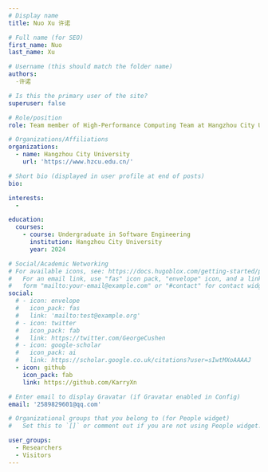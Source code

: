 ```yaml
---
# Display name
title: Nuo Xu 许诺

# Full name (for SEO)
first_name: Nuo
last_name: Xu

# Username (this should match the folder name)
authors:
  -许诺

# Is this the primary user of the site?
superuser: false

# Role/position
role: Team member of High-Performance Computing Team at Hangzhou City University

# Organizations/Affiliations
organizations:
  - name: Hangzhou City University
    url: 'https://www.hzcu.edu.cn/'

# Short bio (displayed in user profile at end of posts)
bio: 

interests:
  - 

education:
  courses:
    - course: Undergraduate in Software Engineering
      institution: Hangzhou City University
      year: 2024

# Social/Academic Networking
# For available icons, see: https://docs.hugoblox.com/getting-started/page-builder/#icons
#   For an email link, use "fas" icon pack, "envelope" icon, and a link in the
#   form "mailto:your-email@example.com" or "#contact" for contact widget.
social:
  # - icon: envelope
  #   icon_pack: fas
  #   link: 'mailto:test@example.org'
  # - icon: twitter
  #   icon_pack: fab
  #   link: https://twitter.com/GeorgeCushen
  # - icon: google-scholar
  #   icon_pack: ai
  #   link: https://scholar.google.co.uk/citations?user=sIwtMXoAAAAJ
  - icon: github
    icon_pack: fab
    link: https://github.com/KarryXn

# Enter email to display Gravatar (if Gravatar enabled in Config)
email: '2589829601@qq.com'

# Organizational groups that you belong to (for People widget)
#   Set this to `[]` or comment out if you are not using People widget.

user_groups:
  - Researchers
  - Visitors
---
```



